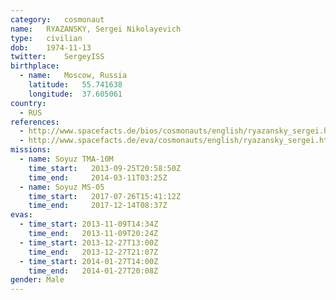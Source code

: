 ```yaml
---
category:	cosmonaut
name:	RYAZANSKY, Sergei Nikolayevich
type:	civilian
dob:	1974-11-13
twitter:	SergeyISS
birthplace:
  - name:	Moscow, Russia
    latitude:	55.741638
    longitude:	37.605061
country:
  - RUS
references:
  - http://www.spacefacts.de/bios/cosmonauts/english/ryazansky_sergei.htm
  - http://www.spacefacts.de/eva/cosmonauts/english/ryazansky_sergei.htm
missions:
  - name: Soyuz TMA-10M
    time_start:   2013-09-25T20:58:50Z
    time_end:     2014-03-11T03:25Z
  - name: Soyuz MS-05
    time_start:   2017-07-26T15:41:12Z
    time_end:     2017-12-14T08:37Z
evas:
  - time_start: 2013-11-09T14:34Z
    time_end:   2013-11-09T20:24Z
  - time_start: 2013-12-27T13:00Z
    time_end:   2013-12-27T21:07Z
  - time_start: 2014-01-27T14:00Z
    time_end:   2014-01-27T20:08Z
gender:	Male
---
```

